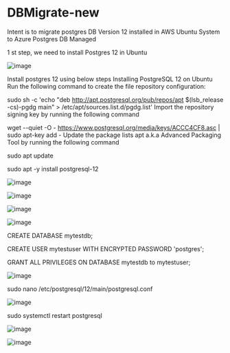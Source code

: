 # DBMigrate-new

Intent is to migrate postgres DB Version 12 installed in AWS Ubuntu System to Azure Postgres DB Managed 

1 st step, we need to install Postgres 12 in Ubuntu

![image](https://github.com/user-attachments/assets/bc8b1abf-3241-4e6f-8d9c-3911922d2459)

Install postgres 12 using below steps
Installing PostgreSQL 12 on Ubuntu
Run the following command to create the file repository configuration:

sudo sh -c 'echo "deb http://apt.postgresql.org/pub/repos/apt $(lsb_release -cs)-pgdg main" > /etc/apt/sources.list.d/pgdg.list'
Import the repository signing key by running the following command

wget --quiet -O - https://www.postgresql.org/media/keys/ACCC4CF8.asc | sudo apt-key add -
Update the package lists apt a.k.a Advanced Packaging Tool by running the following command

sudo apt update

sudo apt -y install postgresql-12

![image](https://github.com/user-attachments/assets/05677fbc-1a37-4be8-9141-a4d09bbe975c)

![image](https://github.com/user-attachments/assets/1c13d090-4355-44eb-9672-0721b0f65c47)


![image](https://github.com/user-attachments/assets/464e8780-55ba-4c6a-ba31-a4771e3dd9c3)


![image](https://github.com/user-attachments/assets/e9f2f4d2-ca70-4994-b680-b9c1c199c755)

CREATE DATABASE mytestdb;

CREATE USER mytestuser WITH ENCRYPTED PASSWORD 'postgres';

GRANT ALL PRIVILEGES ON DATABASE mytestdb to mytestuser;

![image](https://github.com/user-attachments/assets/2c221259-9f3a-489c-b853-2cdca1772e86)

sudo nano /etc/postgresql/12/main/postgresql.conf

![image](https://github.com/user-attachments/assets/bbf29921-8c73-4869-968b-ce741f0e93c7)

sudo systemctl restart postgresql

![image](https://github.com/user-attachments/assets/d1d52971-e5de-4c8c-adc6-67eb745f9fdd)


![image](https://github.com/user-attachments/assets/2588e3bb-0b20-4358-a460-f4ea13ef2a59)






